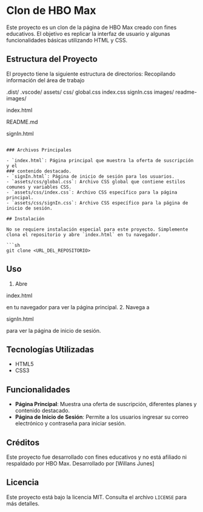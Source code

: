 # Clon de HBO Max

Este proyecto es un clon de la página de HBO Max creado con fines educativos. El objetivo es replicar la interfaz de usuario y algunas funcionalidades básicas utilizando HTML y CSS.

## Estructura del Proyecto

El proyecto tiene la siguiente estructura de directorios:
Recopilando información del área de trabajo

.dist/
.vscode/
assets/
css/
global.css
index.css
signIn.css
images/
readme-images/

index.html

README.md

signIn.html

````

### Archivos Principales

- `index.html`: Página principal que muestra la oferta de suscripción y el
### contenido destacado.
- `signIn.html`: Página de inicio de sesión para los usuarios.
- `assets/css/global.css`: Archivo CSS global que contiene estilos comunes y variables CSS.
- `assets/css/index.css`: Archivo CSS específico para la página principal.
- `assets/css/signIn.css`: Archivo CSS específico para la página de inicio de sesión.

## Instalación

No se requiere instalación especial para este proyecto. Simplemente clona el repositorio y abre `index.html` en tu navegador.

```sh
git clone <URL_DEL_REPOSITORIO>
````

## Uso

1. Abre

index.html

en tu navegador para ver la página principal. 2. Navega a

signIn.html

para ver la página de inicio de sesión.

## Tecnologías Utilizadas

- HTML5
- CSS3

## Funcionalidades

- **Página Principal**: Muestra una oferta de suscripción, diferentes planes y contenido destacado.
- **Página de Inicio de Sesión**: Permite a los usuarios ingresar su correo electrónico y contraseña para iniciar sesión.

## Créditos

Este proyecto fue desarrollado con fines educativos y no está afiliado ni respaldado por HBO Max.
Desarrollado por [Willans Junes]

## Licencia

Este proyecto está bajo la licencia MIT. Consulta el archivo `LICENSE` para más detalles.


